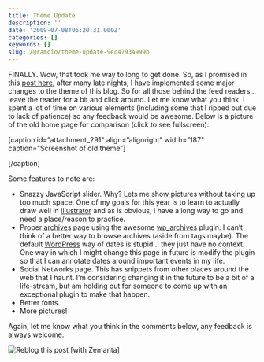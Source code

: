 ```yaml
---
title: Theme Update
description: ''
date: '2009-07-08T06:20:31.000Z'
categories: []
keywords: []
slug: /@ramcio/theme-update-9ec47934999b
---
```


FINALLY. Wow, that took me way to long to get done. So, as I promised in this [post here,](http://andremalan.net/2009/02/under-construction/) after many late nights, I have implemented some major changes to the theme of this blog. So for all those behind the feed readers… leave the reader for a bit and click around. Let me know what you think. I spent a lot of time on various elements (including some that I ripped out due to lack of patience) so any feedback would be awesome. Below is a picture of the old home page for comparison (click to see fullscreen):

\[caption id=”attachment\_291" align=”alignright” width=”187" caption=”Screenshot of old theme”\]

\[/caption\]

Some features to note are:

*   Snazzy JavaScript slider. Why? Lets me show pictures without taking up too much space. One of my goals for this year is to learn to actually draw well in [Illustrator](http://www.adobe.com/products/illustrator/ "Adobe Illustrator") and as is obvious, I have a long way to go and need a place/reason to practice.
*   Proper [archives](http://andremalan.net/archive) page using the awesome [wp\_archives](http://wordpress.org/extend/plugins/wp-archives/) plugin. I can’t think of a better way to browse archives (aside from tags maybe). The default [WordPress](http://wordpress.org "WordPress") way of dates is stupid… they just have no context. One way in which I might change this page in future is modify the plugin so that I can annotate dates around important events in my life.
*   Social Networks page. This has snippets from other places around the web that I haunt. I’m considering changing it in the future to be a bit of a life-stream, but am holding out for someone to come up with an exceptional plugin to make that happen.
*   Better fonts.
*   More pictures!

Again, let me know what you think in the comments below, any feedback is always welcome.

![Reblog this post [with Zemanta]](https://cdn-images-1.medium.com/max/800/0*uwUSjSnkTl0t-_bZ.)
